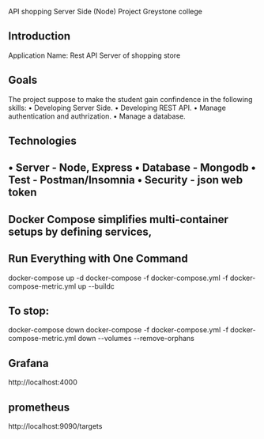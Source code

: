 API shopping Server Side (Node) Project  Greystone college

## Introduction
Application Name: Rest API Server of shopping store

## Goals
The project suppose to make the student gain confindence in the following skills:
• Developing Server Side.
• Developing REST API.
• Manage authentication and authrization.
• Manage a database.

## Technologies
• Server - Node, Express
• Database - Mongodb
• Test - Postman/Insomnia
• Security - json web token
-------------------------------------------------
##  Docker Compose simplifies multi-container setups by defining services, 

## Run Everything with One Command
docker-compose up -d
docker-compose -f docker-compose.yml -f docker-compose-metric.yml up --buildc
## To stop:
docker-compose down
docker-compose -f docker-compose.yml -f docker-compose-metric.yml down --volumes --remove-orphans

## Grafana 
http://localhost:4000

## prometheus
http://localhost:9090/targets

